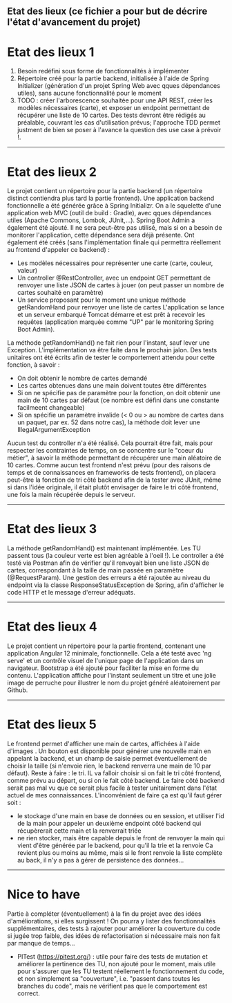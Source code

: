 ## Etat des lieux (ce fichier a pour but de décrire l'état d'avancement du projet)

# Etat des lieux 1

1. Besoin redéfini sous forme de fonctionnalités à implémenter
2. Répertoire créé pour la partie backend, initialisée à l'aide de Spring Initializer (génération d'un projet Spring Web avec qques dépendances utiles), sans aucune fonctionnalité pour le moment
3. TODO : créer l'arborescence souhaitée pour une API REST, créer les modèles nécessaires (carte), et exposer un endpoint permettant de récupérer une liste de 10 cartes. Des tests devront être rédigés au préalable, couvrant les cas d'utilisation prévus; l'approche TDD permet justment de bien se poser à l'avance la question des use case à prévoir !.

___


# Etat des lieux 2

Le projet contient un répertoire pour la partie backend (un répertoire distinct contiendra plus tard la partie frontend).
Une application backend fonctionnelle a été générée grâce à Spring Initializr. On a le squelette d'une application web MVC (outil de build : Gradle), avec qques dépendances utiles (Apache Commons, Lombok, JUnit,...). Spring Boot Admin a également été ajouté. Il ne sera peut-être pas utilisé, mais si on a besoin de monitorer l'application, cette dépendance sera déjà présente.
Ont également été créés (sans l'implémentation finale qui permettra réellement au frontend d'appeler ce backend) :
* Les modèles nécessaires pour représenter une carte (carte, couleur, valeur)
* Un controller @RestController, avec un endpoint GET permettant de renvoyer une liste JSON de cartes à jouer (on peut passer un nombre de cartes souhaité en paramètre)
* Un service proposant pour le moment une unique méthode getRandomHand pour renvoyer une liste de cartes
L'application se lance et un serveur embarqué Tomcat démarre et est prêt à recevoir les requêtes (application marquée comme "UP" par le monitoring Spring Boot Admin).

La méthode getRandomHand() ne fait rien pour l'instant, sauf lever une Exception. L'implémentation va être faite dans le prochain jalon. Des tests unitaires ont été écrits afin de tester le comportement attendu pour cette fonction, à savoir :
* On doit obtenir le nombre de cartes demandé
* Les cartes obtenues dans une main doivent toutes être différentes
* Si on ne spécifie pas de paramètre pour la fonction, on doit obtenir une main de 10 cartes par défaut (ce nombre est défini dans une constante facilmeent changeable)
* Si on spécifie un paramètre invalide (< 0 ou > au nombre de cartes dans un paquet, par ex. 52 dans notre cas), la méthode doit lever une IllegalArgumentException

Aucun test du controller n'a été réalisé. Cela pourrait être fait, mais pour respecter les contraintes de temps, on se concentre sur le "coeur du métier", à savoir la méthode permettant de récupérer une main aléatoire de 10 cartes.
Comme aucun test frontend n'est prévu (pour des raisons de temps et de connaissances en frameworks de tests frontend), on placera peut-être la fonction de tri côté backend afin de la tester avec JUnit, même si dans l'idée originale, il était plutôt envisager de faire le tri côté frontend, une fois la main récupérée depuis le serveur.

___

# Etat des lieux 3

La méthode getRandomHand() est maintenant implémentée. Les TU passent tous (la couleur verte est bien agréable à l'oeil !).
Le controller a été testé via Postman afin de vérifier qu'il renvoyait bien une liste JSON de cartes, correspondant à la taille de main passée en paramètre (@RequestParam).
Une gestion des erreurs a été rajoutée au niveau du endpoint via la classe ResponseStatusException de Spring, afin d'afficher le code HTTP et le message d'erreur adéquats.

___

# Etat des lieux 4

Le projet contient un répertoire pour la partie frontend, contenant une application Angular 12 minimale, fonctionnelle. Cela a été testé avec 'ng serve' et un contrôle visuel de l'unique page de l'application dans un navigateur.
Bootstrap a été ajouté pour faciliter la mise en forme du contenu. L'application affiche pour l'instant seulement un titre et une jolie image de perruche pour illustrer le nom du projet généré aléatoirement par Github.

___

# Etat des lieux 5

Le frontend permet d'afficher une main de cartes, affichées à l'aide d'images <img/>. Un bouton est disponible pour générer une nouvelle main en appelant la backend, et un champ de saisie permet éventuellement de choisir la taille (si n'envoie rien, le backend renverra une main de 10 par défaut).
Reste à faire : le tri. IL va falloir choisir si on fait le tri côté frontend, comme prévu au départ, ou si on le fait côté backend. Le faire côté backend serait pas mal vu que ce serait plus facile à tester unitairement dans l'état actuel de mes connaissances. L'inconvénient de faire ça est qu'il faut gérer soit :
* le stockage d'une main en base de données ou en session, et utiliser l'id de la main pour appeler un deuxième endpoint côté backend qui récupèrerait cette main et la renverrait triée
* ne rien stocker, mais être capable depuis le front de renvoyer la main qui vient d'être générée par le backend, pour qu'il la trie et la renvoie
Ca revient plus ou moins au même, mais si le front renvoie la liste complète au back, il n'y a pas à gérer de persistence des données...

___

# Nice to have

Partie à compléter (éventuellement) à la fin du projet avec des idées d'améliorations, si elles surgissent ! On pourra y lister des fonctionnalités supplémentaires, des tests à rajouter pour améliorer la couverture du code si jugée trop faible, des idées de refactorisation si nécessaire mais non fait par manque de temps...
* PITest (https://pitest.org/) : utile pour faire des tests de mutation et améliorer la pertinence des TU, non ajouté pour le moment, mais utile pour s'assurer que les TU testent réellement le fonctionnement du code, et non simplement sa "couverture", i.e. "passent dans toutes les branches du code", mais ne vérifient pas que le comportement est correct.